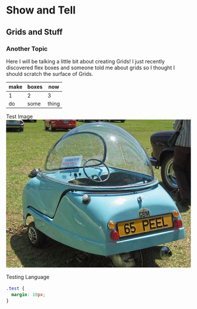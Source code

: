 # Show and Tell

## Grids and Stuff

### Another Topic

Here I will be talking a little bit about creating Grids! I just recently discovered flex boxes and someone told me about grids so I thought I should scratch the surface of Grids.

make | boxes | now
--- | --- | ---
1 | 2 | 3
do | some | thing

Test Image
![car](images/car01.jpg)

Testing Language
```css
.test {
  margin: 10px;
}
```

